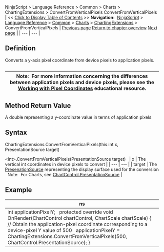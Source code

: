 ﻿
NinjaScript \> Language Reference \> Common \> Charts \> ChartingExtensions \> ConvertFromVerticalPixels
ConvertFromVerticalPixels
| \<\< [Click to Display Table of Contents](convertfromverticalpixels.md) \>\> **Navigation:**     [NinjaScript](ninjascript-1.md) \> [Language Reference](language_reference_wip-1.md) \> [Common](common-1.md) \> [Charts](chart-1.md) \> [ChartingExtensions](chartingextensions-1.md) \> ConvertFromVerticalPixels | [Previous page](convertfromhorizontalpixels-1.md) [Return to chapter overview](chartingextensions-1.md) [Next page](converttohorizontalpixels-1.md) |
| --- | --- |
## Definition
Converts a y\-axis pixel coordinate from device pixels to application pixels.
## 
| Note:  For more information concerning the differences between application pixels and device pixels, please see the [Working with Pixel Coordinates](working_with_pixel_coordinates-1.md) educational resource. |
| --- |
## 
## 
## Method Return Value
A double representing a y\-coordinate value in terms of application pixels
## 
## Syntax
ChartingExtensions.ConvertFromVerticalPixels(this int x, PresentationSource target)  

\<int\>.ConvertFromVerticalPixels(PresentationSource target)
 
| x | The vertical int coordinates in device pixels to convert |
| --- | --- |
| target | The [PresenationSource](https://msdn.microsoft.com/en-us/library/system.windows.presentationsource(v=vs.110).aspx) representing the display surface used for the conversion   Note:  For Charts, see [ChartControl.PresentationSource](presentationsource-1.md) |
## 
## 
## Example
| ns |
| --- |
| int applicationPixelY;   protected override void OnRender(ChartControl chartControl, ChartScale chartScale) {    // Obtain the application\-pixel coordinate corresponding to a device\-pixel Y value of 500    applicationPixelY \= ChartingExtensions.ConvertFromVerticalPixels(500, ChartControl.PresentationSource); } |

